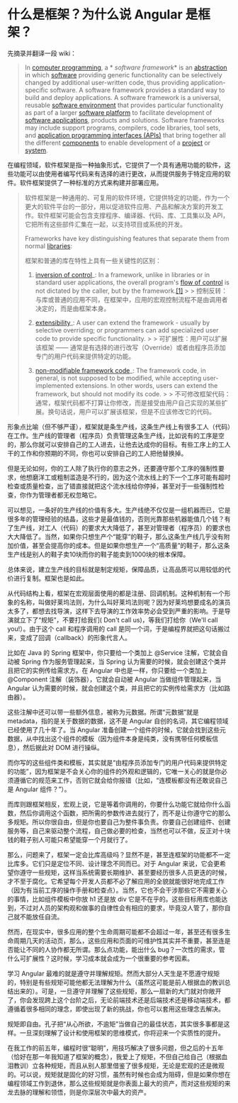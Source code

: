 # 什么是框架？为什么说 Angular 是框架？

先摘录并翻译一段 wiki：

> In [computer programming](https://link.zhihu.com/?target=https%3A//en.wikipedia.org/wiki/Computer_programming), a *
*software framework** is
> an [abstraction](https://link.zhihu.com/?target=https%3A//en.wikipedia.org/wiki/Abstraction_%28computer_science%29) in
> which [software](https://link.zhihu.com/?target=https%3A//en.wikipedia.org/wiki/Software) providing generic
> functionality can be selectively changed by additional user-written code, thus providing application-specific software.
> A software framework provides a standard way to build and deploy applications. A software framework is a universal,
> reusable [software environment](https://link.zhihu.com/?target=https%3A//en.wikipedia.org/wiki/Software_environment_%28disambiguation%29)
> that provides particular functionality as part of a
> larger [software platform](https://link.zhihu.com/?target=https%3A//en.wikipedia.org/wiki/Software_platform) to
> facilitate development
> of [software applications](https://link.zhihu.com/?target=https%3A//en.wikipedia.org/wiki/Software_application),
> products and solutions. Software frameworks may include support programs, compilers, code libraries, tool sets,
> and [application programming interfaces (APIs)](https://link.zhihu.com/?target=https%3A//en.wikipedia.org/wiki/Application_programming_interface)
> that bring together all the
> different [components](https://link.zhihu.com/?target=https%3A//en.wikipedia.org/wiki/Software_component) to enable
> development of a [project](https://link.zhihu.com/?target=https%3A//en.wikipedia.org/wiki/Software_project)
> or [system](https://link.zhihu.com/?target=https%3A//en.wikipedia.org/wiki/Software_system).
>
>
在编程领域，软件框架是指一种抽象形式，它提供了一个具有通用功能的软件，这些功能可以由使用者编写代码来有选择的进行更改，从而提供服务于特定应用的软件。软件框架提供了一种标准的方式来构建并部署应用。  
> 软件框架是一种通用的、可复用的软件环境，它提供特定的功能，作为一个更大的软件平台的一部分，用以促进软件应用、产品和解决方案的开发工作。软件框架可能会包含支撑程序、编译器、代码、库、工具集以及
> API，它把所有这些部件汇集在一起，以支持项目或系统的开发。
>
> Frameworks have key distinguishing features that separate them from
> normal [libraries](https://link.zhihu.com/?target=https%3A//en.wikipedia.org/wiki/Library_%28computing%29):
>
> 框架和普通的库在特性上具有一些关键性的区别：
>
> 1. [inversion of control](https://link.zhihu.com/?target=https%3A//en.wikipedia.org/wiki/Inversion_of_control)_: In a
     framework, unlike in libraries or in standard user applications, the overall
     program's [flow of control](https://link.zhihu.com/?target=https%3A//en.wikipedia.org/wiki/Control_flow) is not
     dictated by the caller, but by the
     framework.[[1]](https://link.zhihu.com/?target=https%3A//en.wikipedia.org/wiki/Software_framework%23cite_note-1)
     >
     >    控制反转：与库或普通的应用不同，在框架中，应用的宏观控制流程不是由调用者决定的，而是由框架本身。
>
> 2. [extensibility](https://link.zhihu.com/?target=https%3A//en.wikipedia.org/wiki/Extensibility)_: A user can extend
     the framework - usually by selective overriding; or programmers can add specialized user code to provide specific
     functionality.
     >
     >    可扩展性：用户可以扩展该框架 —— 通常是有选择的进行改写（Override）或者由程序员添加专门的用户代码来提供特定的功能。
>
> 3. [non-modifiable framework code](https://link.zhihu.com/?target=https%3A//en.wikipedia.org/wiki/Open/closed_principle)_:
     The framework code, in general, is not supposed to be modified, while accepting user-implemented extensions. In
     other words, users can extend the framework, but should not modify its code.
     >
     >    不可修改框架代码：通常，框架代码都不打算让你修改，而是接受由用户自己实现的某些扩展。换句话说，用户可以扩展该框架，但是不应该修改它的代码。

形象点比喻（但不够严谨），框架就是条生产线，这条生产线上有很多工人（代码）在工作。生产线的管理者（程序员）负责管理这条生产线，比如说有的工序是空的，那么你就可以安排自己的工人进去，让他去达成你的目标。有些工序上的工人干的工作和你预期的不同，你也可以安排自己的工人把他替换掉。

但是无论如何，你的工人除了执行你的意志之外，还要遵守那个工序的强制性要求，他想磨洋工或粗制滥造是不行的，因为这个流水线上的下一个工序可能有超时检查或质量检查，出了错直接就把这个流水线给你停掉，甚至对于一些强制性检查，你作为管理者都无权忽略它。

可以想见，一条好的生产线的价值有多大。生产线绝不仅仅是一组机器而已，它是很多年的管理经验的结晶，这些才是最值钱的，否则光靠那些机器能值几个钱？有了生产线，对工人（代码）的要求大大降低了，甚至对管理者（程序员）的要求也大大降低了。当然，如果你只想生产个“能穿”的鞋子，那么这条生产线几乎没有附加价值，甚至会提高你的成本。但是如果你想生产一个“高质量”的鞋子，那么这条生产线是别人的鞋子卖10块而你的鞋子能卖到1000块的根本保障。

总体来说，建立生产线的目标就是制定规矩，保障品质，让高品质可以用较低的代价进行复制。框架也是如此。

从代码结构上看，框架在宏观层面使用的都是注册、回调机制。这种机制有一个形象的名称，叫做好莱坞法则，为什么叫好莱坞法则呢？因为好莱坞想要成名的演员太多了，都想去找导演，这样下去导演的工作效率势必会受到严重的影响。于是导演就立下了“规矩”，不要打给我们(
Don't call us)，等我们打给你（We'll call you!）。由于这个 call 和程序调用的 call 是同一个词，于是编程界就把这句话搬过来，变成了回调（callback）的形象代言人。

比如在 Java 的 Spring 框架中，你只要给一个类加上 @Service 注解，它就会自动被 Spring 作为服务管理起来，当 Spring
认为需要的时候，就会创建这个类并且把它的实例传给需求方。在 Angular 中也是一样，你只要给一个类加上 @Component 注解（装饰器），它就会自动被
Angular 当做组件管理起来，当 Angular 认为需要的时候，就会创建这个类，并且把它的实例传给需求方（比如路由器）。

这些注解中还可以带一些额外信息，被称为元数据。所谓“元数据”就是 metadata，指的是关于数据的数据，这不是 Angular
自创的名词，其它编程领域已经使用了几十年了。当 Angular 准备创建一个组件的时候，它就会找到这些元数据，从中找出这个组件的模板（因为组件本身是纯类，没有携带任何模板信息），然后据此对
DOM 进行操纵。

而你写的这些组件类和模板，其实就是“由程序员添加专门的用户代码来提供特定的功能”，因为框架是不会关心你的组件的外观和逻辑的，它唯一关心的就是你必须遵循它的规范来工作，否则它就会给你报错（比如，“连模板都没有还敢说自己是
Angular 组件？”）。

而库则跟框架相反，宏观上说，它是等着你调用的，你要什么功能它就给你什么函数，然后你调用这个函数，把所需的参数传进去就行了，而不是让你遵守它的那么多规矩。所以你很自由，但是你也要自己为整件事负责。你要自己创建组件、创建服务等，自己来驱动整个流程，自己做必要的检查，当然也可以不做，反正对十块钱的鞋子别人可能只希望能穿一个月就行了。

那么，问题来了，框架一定会比库高级吗？显然不是，甚至连框架的功能都不一定比库多。它们只是定位不同、设计理念不同而已。对于
Angular
来说，它会更希望你遵守一些规矩，这样当系统需要长期维护、甚至要经历很多人员更迭的时候，才不至于腐化。它希望每个开发人员都不必了解应用的全貌就能很好地完成工作（因为有当前工序的操作手册和检查点）。当然，它也不会干涉那些它不需要关心的事情，比如组件模板中你放
h1 还是放 div 它是不在乎的。这些目标用库也能达到，不过对人员的架构观和做事的自律性会有相应的要求，毕竟没人管了，那你自己就不能放任自流。

然而，在现实中，很多应用的整个生命周期可能都不会超过一年，甚至还有很多生命周期几天的活动页，那么，这些应用和页面的可维护性其实并不重要，甚至连是否能让不同的人协作都无所谓。那么点功能，能出什么
bug？一次性的需求，管什么可扩展性？这时候，学习成本就会成为一个很重要的参考因素。

学习 Angular
最难的就是遵守并理解规矩。然而大部分人天生是不愿遵守规矩的，特别是有些规矩可能他都无法理解为什么（虽然这可能是前人根据血的教训总结出来的）。可是，一旦遵守并理解了这些规矩，那么一扇新的大门就对你敞开了，你会发现跨上这个台阶之后，无论前端技术还是后端技术还是移动端技术，都遵循着很多相同的理念，即使出现了新的挑战，你也可以套用这些理念去解决。

规矩即自由。孔子把“从心所欲，不逾矩”当做自己的最佳状态，其实很多事都是这样。一旦深刻理解了设计和使用框架的思维模式，你将迎来一个实质性的提升。

在我工作的前五年，编程时很“聪明”，用技巧解决了很多问题，但之后的十五年（恰好在那一年我知道了框架的概念），我爱上了规矩，不但自己给自己（根据血泪教训）立各种规矩，而且从别人那里借鉴了很多规矩，无论是宏观的还是微观的。可以说，规矩就是固化的好习惯，虽然有时候也会成为阻碍，但是如果你想在编程领域工作到退休，那么这些规矩就是你表面上最大的资产，而对这些规矩的来龙去脉的理解和领悟，则是你深层次中最大的资产。
